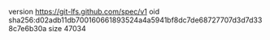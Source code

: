 version https://git-lfs.github.com/spec/v1
oid sha256:d02adb11db700160661893524a4a5941bf8dc7de68727707d3d7d338c7e6b30a
size 47034

